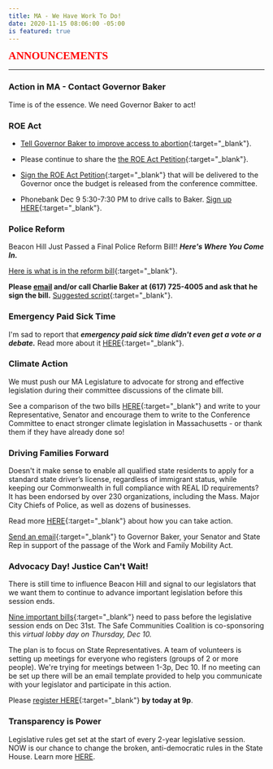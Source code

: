 ```yaml
---
title: MA - We Have Work To Do!
date: 2020-11-15 08:06:00 -05:00
is featured: true
---
```


<span style="font-family:Papyrus; font-size:1.5em; color:red;">**ANNOUNCEMENTS**</span>

---

### Action in MA -  Contact Governor Baker

Time is of the essence. We need Governor Baker to act!

### ROE Act

* [Tell Governor Baker to improve access to abortion](https://actionnetwork.org/letters/emailcharliebaker-roeact?clear_id=true){:target="_blank"}.

* Please continue to share the [the ROE Act Petition](https://actionnetwork.org/petitions/we-need-the-roe-act-now){:target="_blank"}.

* [Sign the ROE Act Petition](https://actionnetwork.org/petitions/we-need-the-roe-act-now){:target="_blank"} that will be delivered to the Governor once the budget is released from the conference committee.

* Phonebank Dec 9 5:30-7:30 PM to drive calls to Baker. [Sign up HERE](https://us02web.zoom.us/meeting/register/tZEqfuiqpjkjG9SiM8vl4mWS8YH-pDyDNKps){:target="_blank"}.

### Police Reform

Beacon Hill Just Passed a Final Police Reform Bill!!  ***Here's Where You Come In.***

[Here is what is in the reform bill](https://www.progressivemass.com/police-reform-bill-conference-report-2020){:target="_blank"}.

**Please [email](mailto:charlie.baker@state.ma.us) and/or call Charlie Baker at (617) 725-4005 and ask that he sign the bill.**  [Suggested script](https://docs.google.com/document/d/1UdZ_fbAqzuEFJrXS-GZjB3kocIdCgInIdM6pyDndeOk/edit){:target="_blank"}.

### Emergency Paid Sick Time

I'm sad to report that ***emergency paid sick time didn't even get a vote or a debate.***
Read more about it [HERE](https://www.progressivemass.com/nov-2020-house-budget-roll-call){:target="_blank"}.

### Climate Action

We must push our MA Legislature to advocate for strong and effective legislation during their committee discussions of the climate bill.

See a comparison of the two bills [HERE](http://climateactionnowma.org/wp-content/uploads/ClimateBillsComparisonAug2020.pdf){:target="_blank"} and write to your Representative, Senator and encourage them to write to the Conference Committee to enact stronger climate legislation in Massachusetts - or thank them if they have already done so!

### Driving Families Forward

Doesn't it make sense to enable all qualified state residents to apply for a standard state driver’s license, regardless of immigrant status, while keeping our Commonwealth in full compliance with REAL ID requirements?  It has been endorsed by over 230 organizations, including the Mass. Major City Chiefs of Police, as well as dozens of businesses.

Read more [HERE](https://www.miracoalition.org/get-involved/drivers-licenses/){:target="_blank"} about how you can take action.

[Send an email](https://actionnetwork.org/letters/dff-letter?source=direct_link&){:target="_blank"} to Governor Baker, your Senator and State Rep in support of the passage of the Work and Family Mobility Act.

### Advocacy Day! Justice Can't Wait!

There is still time to influence Beacon Hill and signal to our legislators that we want them to continue to advance important legislation before this session ends.

[Nine important bills](https://docs.google.com/document/d/11vKsvgbgPbBakiaxa4JMuvLFBflpM1P5ZRfb3eFY3_k/edit){:target="_blank"} need to pass before the legislative session ends on Dec 31st.  The Safe Communities Coalition is co-sponsoring this *virtual lobby day on Thursday, Dec 10.*

The plan is to focus on State Representatives. A team of volunteers is setting up meetings for everyone who registers (groups of 2 or more people). We're trying for meetings between 1-3p, Dec 10. If no meeting can be set up there  will be an email template provided to help you communicate with your legislator and participate in this action. 

Please [register HERE](https://docs.google.com/forms/d/e/1FAIpQLSfhgnAZsAyriaCbFx0UYn9E2mjA6phVdqei7jvamQLZNY62bw/viewform){:target="_blank"} **by today at 9p**. 

### Transparency is Power 

Legislative rules get set at the start of every 2-year legislative session. NOW is our chance to change the broken, anti-democratic rules in the State House. Learn more [HERE](https://actonmass.org/the-campaign/). 
